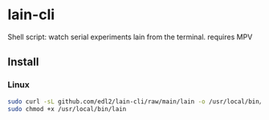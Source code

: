 # lain-cli
Shell script: watch serial experiments lain from the terminal. 
requires MPV

## Install
### Linux
```sh
sudo curl -sL github.com/edl2/lain-cli/raw/main/lain -o /usr/local/bin/lain &&
sudo chmod +x /usr/local/bin/lain
```
